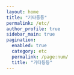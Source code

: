 ```yaml
---
layout: home
title: "기타등등"
permalink: /etc/
author_profile: true
sidebar_main: true
pagination: 
  enabled: true
  category: etc
  permalink: /page:num/
  title: "기타등등"
---
```

